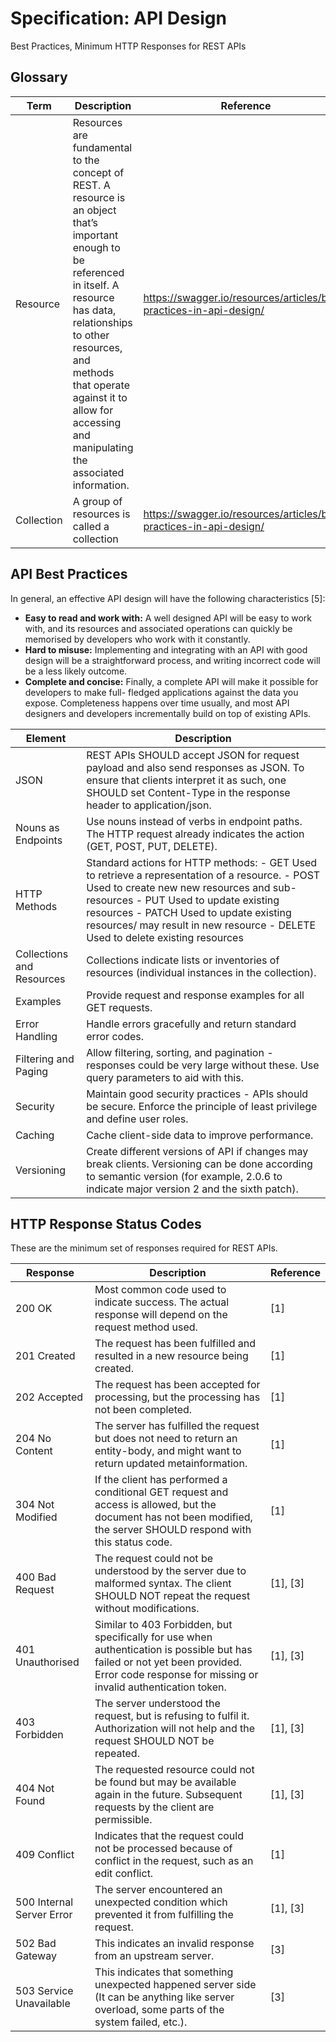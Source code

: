 
# Specification: API Design
Best Practices, Minimum HTTP Responses for REST APIs

## Glossary

|Term|Description|Reference|
| ------------- | ------------- | ------------- |
|Resource| Resources are fundamental to the concept of REST. A resource is an object that’s important enough to be referenced in itself. A resource has data, relationships to other resources, and methods that operate against it to allow for accessing and manipulating the associated information.|https://swagger.io/resources/articles/best-practices-in-api-design/ |
|Collection| A group of resources is called a collection|https://swagger.io/resources/articles/best-practices-in-api-design/ |

## API Best Practices
In general, an effective API design will have the following characteristics [5]:

 - **Easy to read and work with:** A well designed API will be easy to work with, and its resources and associated operations can quickly be memorised by developers who work with it constantly.
 - **Hard to misuse:** Implementing and integrating with an API with good design will be a straightforward process, and writing incorrect code will be a less likely outcome.
 - **Complete and concise:** Finally, a complete API will make it possible for developers to make full- fledged applications against the data you expose. Completeness happens over time usually, and most API designers and developers incrementally build on top of existing APIs. 

|Element|Description|
| ------------- | ------------- | 
|JSON| REST APIs SHOULD accept JSON for request payload and also send responses as JSON.  To ensure that clients interpret it as such, one SHOULD set Content-Type in the response header to application/json.|
|Nouns as Endpoints|Use nouns instead of verbs in endpoint paths. The HTTP request already indicates the action (GET, POST, PUT, DELETE).|
|HTTP Methods|Standard actions for HTTP methods: - GET	Used to retrieve a representation of a resource. - POST	Used to create new new resources and sub-resources - PUT	Used to update existing resources - PATCH	Used to update existing resources/ may result in new resource - DELETE	Used to delete existing resources|
|Collections and Resources|Collections indicate lists or inventories of resources (individual instances in the collection). |
|Examples|Provide request and response examples for all GET requests.|
|Error Handling| Handle errors gracefully and return standard error codes.|
|Filtering and Paging|Allow filtering, sorting, and pagination - responses could be very large without these. Use query parameters to aid with this.|
|Security| Maintain good security practices - APIs should be secure. Enforce the principle of least privilege and define user roles.|
|Caching|Cache client-side data to improve performance.|
|Versioning| Create different versions of API if changes may break clients. Versioning can be done according to semantic version (for example, 2.0.6 to indicate major version 2 and the sixth patch).|




## HTTP Response Status Codes
These are the minimum set of responses required for REST APIs.


|Response|Description|Reference|
| ------------- | ------------- | ------------- |
|200 OK| Most common code used to indicate success. The actual response will depend on the request method used.|[1]|
|201 Created|The request has been fulfilled and resulted in a new resource being created. |[1]|
|202 Accepted|The request has been accepted for processing, but the processing has not been completed. |[1]|
|204 No Content|The server has fulfilled the request but does not need to return an entity-body, and might want to return updated metainformation. |[1]|
|304 Not Modified|If the client has performed a conditional GET request and access is allowed, but the document has not been modified, the server SHOULD respond with this status code.|[1]|
|400 Bad Request|The request could not be understood by the server due to malformed syntax. The client SHOULD NOT repeat the request without modifications.| [1], [3]|
|401 Unauthorised| Similar to 403 Forbidden, but specifically for use when authentication is possible but has failed or not yet been provided. Error code response for missing or invalid authentication token.| [1], [3]|
|403 Forbidden|The server understood the request, but is refusing to fulfil it. Authorization will not help and the request SHOULD NOT be repeated.| [1], [3]|
|404 Not Found|The requested resource could not be found but may be available again in the future. Subsequent requests by the client are permissible.|[1], [3]|
|409 Conflict|Indicates that the request could not be processed because of conflict in the request, such as an edit conflict.|[1]|
|500 Internal Server Error|The server encountered an unexpected condition which prevented it from fulfilling the request.|[1], [3]|
|502 Bad Gateway|This indicates an invalid response from an upstream server.|[3]|
|503 Service Unavailable| This indicates that something unexpected happened server side (It can be anything like server overload, some parts of the system failed, etc.).|[3]
